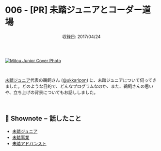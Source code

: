# 006 - [PR] 未踏ジュニアとコーダー道場
<div style="text-align: center; padding-bottom: 30px;">収録日: 2017/04/24</div><br>

[![Mitou Junior Cover Photo](/podcasts/6.jpg)](https://jr.mitou.org/)

<br>

[未踏ジュニア](https://jr.mitou.org/)代表の鵜飼さん ([@ukkaripon](https://twitter.com/ukkaripon)) に、未踏ジュニアについて伺ってきました。どのような目的で、どんなプログラムなのか、また、鵜飼さんの思いや、立ち上げの背景についてもお話ししました。

<br>

## 📝 Shownote − 話したこと

- [未踏ジュニア](https://jr.mitou.org/)
- [未踏事業](https://www.ipa.go.jp/jinzai/mitou/portal_index.html)
- [未踏アドバンスト](https://www.ipa.go.jp/jinzai/advanced/)
